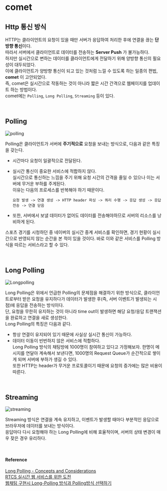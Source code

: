 # comet
 
## Http 통신 방식  

HTTP는 클라이언트의 요청이 있을 때만 서버가 응답하여 처리한 후에 연결을 끊는 **단방향 통신**이다.  
따라서 서버에서 클라이언트로 데이터를 전송하는 **Server Push** 가 불가능하다.   
하지만 실시간으로 변하는 데이터를 클라이언트에게 전달하기 위해 양방향 통신의 필요성이 대두되었다.  
이에 클라이언트가 양방향 통신이 되고 있는 것처럼 느낄 수 있도록 하는 일종의 편법, **comet** 이 고안되었다.  
즉, comet은 실시간으로 작동하는 것이 아니라 짧은 시간 간격으로 웹페이지를 업데이트 하는 방법이다.  
comet에는 `Polling`, `Long Polling`, `Streaming` 등이 있다. 


<br/>

## Polling  

![polling](/assets/images/polling.png)  

Polling은 클라이언트가 서버에 **주기적으로** 요청을 보내는 방식으로, 다음과 같은 특징을 갖는다.    

* 시간마다 요청이 일괄적으로 전달된다. 
* 실시간 통신이 중요한 서비스에 적합하지 않다.  
실시간으로 통신하는 느낌을 주기 위해 요청 시간의 간격을 줄일 수 있으나 이는 서버에 무거운 부하를 주게된다.  
이유는 다음의 프로세스를 반복해야 하기 때문이다. 

    ```
    요청 발생 -> 연결 생성 -> HTTP header 파싱 -> 쿼리 수행 -> 응답 생성 -> 응답 전송 -> 연결 닫음
    ```   
    
* 또한, 서버에서 보낼 데이터가 없어도 데이터를 전송해야하므로 서버의 리소스를 낭비하게 된다. 

스포츠 경기를 시청하던 중 네이버의 실시간 중계 서비스를 확인하면, 경기 현황이 실시간으로 반영되지 않는 순간을 본 적이 있을 것이다. 바로 이와 같은 서비스를 Polling 방식을 따르는 서비스라고 할 수 있다.


<br/>

## Long Polling  

![Longpolling](/assets/images/LongPolling.png) 

Long Polling은 위에서 언급한 Polling의 문제점을 해결하기 위한 방식으로, 클라이언트로부터 받은 요청을 유지하다가 데이터가 발생한 후(즉, 서버 이벤트가 발생되는 시점)에 응답을 전송하는 방식이다.  
단, 요청을 무한히 유지하는 것이 아니라 time out이 발생하면 해당 요청/응답 트랜잭션을 완료하고 연결을 새로 생성한다.   
Long Polling의 특징은 다음과 같다.

* 항상 연결이 유지되어 있기 때문에 사실상 실시간 통신이 가능하다.
* 데이터 이동이 빈번하지 않은 서비스에 적합하다.   
Long Polling 방식의 채팅방에 1000명이 참여하고 있다고 가정해보자. 한명이 메시지를 연달아 계속해서 보낸다면, 1000명의 Request Queue가 순간적으로 쌓이게 되며 서버에 부하가 생길 수 있다.   
또한 HTTP는 header가 무거운 프로토콜이기 때문에 요청의 증가에는 많은 비용이 따른다.

<br/> 

## Streaming

![streaming](/assets/images/streaming.png) 

Streaming 방식은 연결을 계속 유지하고, 이벤트가 발생할 때마다 부분적인 응답으로 브라우저에 데이터를 보내는 방식이다.  
응답마다 다시 요청해야 하는 Long Polling에 비해 효율적이며, 서버의 상태 변경이 매우 잦은 경우 유리하다. 

<br/>

#### Reference

[Long Polling - Concepts and Considerations](https://www.ably.io/concepts/long-polling)  
[RTCS 실시간 웹 서비스를 위한 도전](https://d2.naver.com/helloworld/1052)  
[웹채팅 구현시 Long-Polling 방식과 Polling방식 선택하기](https://kuimoani.tistory.com/entry/%EC%9B%B9%EC%B1%84%ED%8C%85-%EA%B5%AC%ED%98%84%EC%8B%9C-Long-Polling-%EB%B0%A9%EC%8B%9D%EA%B3%BC-Polling%EB%B0%A9%EC%8B%9D-%EC%84%A0%ED%83%9D%ED%95%98%EA%B8%B0)
